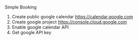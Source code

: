 Simple Booking

1. Create public google calendar https://calendar.google.com
2. Create google project https://console.cloud.google.com 
3. Enable google calendar API
4. Get google API key